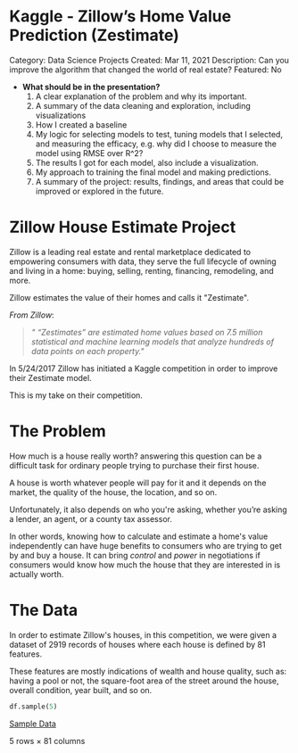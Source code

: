 # Kaggle -  Zillow’s Home Value Prediction (Zestimate)

Category: Data Science Projects
Created: Mar 11, 2021
Description: Can you improve the algorithm that changed the world of real estate?
Featured: No

- **What should be in the presentation?**
    1. A clear explanation of the problem and why its important.
    2. A summary of the data cleaning and exploration, including visualizations
    3. How I created a baseline
    4. My logic for selecting models to test, tuning models that I selected, and measuring the efficacy, e.g. why did I choose to measure the model using RMSE over R^2?
    5. The results I got for each model, also include a visualization.
    6. My approach to training the final model and making predictions.
    7. A summary of the project: results, findings, and areas that could be improved or explored in the future.

# Zillow House Estimate Project

Zillow is a leading real estate and rental marketplace dedicated to empowering consumers with data, they serve the full lifecycle of owning and living in a home: buying, selling, renting, financing, remodeling, and more.

Zillow estimates the value of their homes and calls it "Zestimate". 

*From Zillow*:

> *" “Zestimates” are estimated home values based on 7.5 million statistical and machine learning models that analyze hundreds of data points on each property."*

In 5/24/2017 Zillow has initiated a Kaggle competition in order to improve their Zestimate model.

This is my take on their competition.

# The Problem

How much is a house really worth? answering this question can be a difficult task for ordinary people trying to purchase their first house.

A house is worth whatever people will pay for it and it depends on the market, the quality of the house, the location, and so on.

Unfortunately, it also depends on who you're asking, whether you’re asking a lender, an agent, or a county tax assessor.

In other words, knowing how to calculate and estimate a home's value independently can have huge benefits to consumers who are trying to get by and buy a house. It can bring *control* and *power* in negotiations if consumers would know how much the house that they are interested in is actually worth.

# The Data

In order to estimate Zillow's houses, in this competition, we were given a dataset of 2919 records of houses where each house is defined by 81 features. 

These features are mostly indications of wealth and house quality, such as: having a pool or not, the square-foot area of the street around the house, overall condition, year built, and so on.

```python
df.sample(5)
```

[Sample Data](https://www.notion.so/d5f5348120ba4a13887a6524e88cf3fb)

5 rows × 81 columns